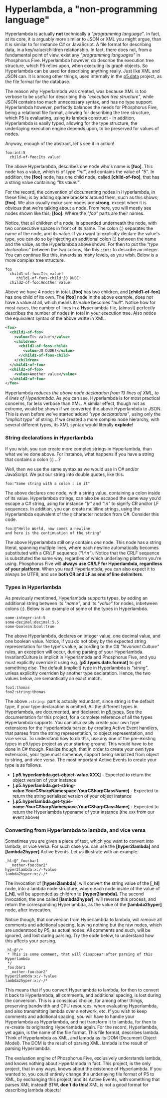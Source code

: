 Hyperlambda, a "non-programming language"
========

Hyperlambda is actually **not** technically a _"programming language"_. In fact, at its core, it is arguably more similar to JSON or XML you might argue,
than it is similar to for instance C# or JavaScript. A file format for describing data, in a key/value/children relationship. In fact, there does not, 
from a fundamental point of view, exist any _"programming languages"_ in Phosphorus Five. Hyperlambda however, do describe the execution tree structure, 
which P5 relies upon, when executing its graph objects. So Hyperlambda can be used for describing anything really. Just like XML and JSON can.
It is among other things, used internally in the [p5.data](/plugins/p5.data/) project, as the file format for the database.

The reason why Hyperlambda was created, was because XML is too verbose to be useful for describing this _"execution tree structure"_,
while JSON contains too much unnecessary syntax, and has no type support. Hyperlambda however, perfectly balances the needs for Phosphorus Five, being a relational
file format, allowing for describing the tree structure, which P5 is evaluating, using its lambda construct - In addition, Hyperlambda
is easily typed, allowing for the type structure, the underlaying execution engine depends upon, to be preserved for values of nodes.

Anyway, enough of the abstract, let's see it in action!

```
foo:int:5
  child-of-foo:Its value!
```

The above Hyperlambda, describes one node who's name is **[foo]**. This node has a value, which is of type _"int"_, and contains the value of _"5"_.
In addition, the **[foo]** node, has one child node, called **[child-of-foo]**, that has a string value containing _"Its value!"_.

For the record, the convention of documenting nodes in Hyperlambda, in these files, is by adding square brackets around them, such as this 
shows; **[foo]**. We also usually make sure nodes are **strong**, except when it is obvious that we're talking about a node. From here, you will
mostly see nodes shown like this; **[foo]**. Where the _"foo"_ parts are their names.

Notice, that all children of a node, is appended underneath the node, with two consecutive spaces in front of its name. The colon (:) separates
the name of the node, and its value. If you want to explicitly declare the value's type, you can do so by injecting an additional colon (:) 
between the name and the value, as the Hyperlambda above shows. For then to put the _"type declaration"_ between the two colons, like this `:int:`
to describe an integer. You can continue like this, inwards as many levels, as you wish. Below is a more complex tree structure.

```
foo
  child1-of-foo:Its value!
     child1-of-foos-child:JO DUDE!
  child2-of-foo:Another value
```

Above we have 4 nodes in total. **[foo]** has two children, and **[child1-of-foo]** has one child of its own. The **[foo]** node in the above example, 
does not have a value at all, which means its value becomes _"null"_. Notice how for most cases, the number of lines in a Hyperlambda file, 
(almost) perfectly describes the number of nodes in total in your execution tree. Also notice the equivalent syntax of the above writte in XML.

```xml
<foo>
  <child1-of-foo>
    <value>Its value!</value>
    <children>
      <child1-of-foos-child>
        <value>JO DUDE!</value>
      </child1-of-foos-child>
    </children>
  </child1-of-foo>
  <child2-of-foo>
    <value>Another value</value>
  </child2-of-foo>
</foo>
```

Hyperlambda _reduces the above node declaration from 13 lines of XML, to 4 lines of Hyperlambda_. As you can see, Hyperlambda is for most 
practical concerns, far less verbose than XML. A similar effect, though not as extreme, would be shown if we converted the above Hyperlambda
to JSON. This is even before we've started added _"type declarations"_, using only the _"implicit type"_ of string. If we created a more
complex node hierarchy, with several different types, its XML syntax would literally **explode**!

### String declarations in Hyperlambda

If you wish, you can create more complex strings in Hyperlambda, than what we've done above. For instance, what happens if you have a string
that contains a colon (:) ...?

Well, then we use the same syntax as we would use in C# and/or JavaScript. We put our string into double quotes, like this.

```
foo:"Some string with a colon : in it"
```

The above declares one node, with a string value, containing a colon inside of its value.
Hyperlambda strings, can also be escaped the same way you'd escape a C# string, using for instance _"\r"_ and _"\n"_ to signify CR and/or LF sequences.
In addition, you can create multiline strings, using the Hyperlambda equivalent of the `@` character notation from C#. Consider this code.

```
foo:@"Hello World, now comes a newline
and here is the continuation of the string"
```

The above Hyperlambda still only contains _one_ node. This node has a string literal, spanning multiple lines, where each newline automatically 
becomes substituted with a CR/LF sequence (_"\r\n"_). Notice that the CRLF sequence is substituted the same way, regardles of which underlaying
platform you're using. Phosphorus Five will **always use CR/LF for Hyperlambda, regardless of your platform**.
When you read Hyperlambda, you can also expect it to always be UTF8, and use **both CR and LF as end of line delimiters**.

### Types in Hyperlambda

As previously mentioned, Hyperlambda supports types, by adding an additional string between its _"name"_, and its _"value"_ for nodes, inbetween colons (:).
Below is an example of some of the types in Hyperlambda.

```
some-integer:int:5
some-decimal:decimal:5.5
some-boolean:bool:true
```

The above Hyperlambda, declares on integer value, one decimal value, and one boolean value. Notice, if you do not obey by the expected string
representation for the type's value, according to the C# _"Invariant Culture"_ rules, an exception will occur, during parsing of your Hyperlambda.
InvariantCulture is implicit in Hyperlambda and Phosphorus Five, and you must explicitly override it using e.g. **[p5.types.date.format]** to get
something else. The default (implicit) type in Hyperlambda is _"string"_, unless explicitly overriden by another type declaration. Hence, the two 
values below, are semantically an exact match.

```
foo1:thomas
foo2:string:thomas
```

The above `:string:` part is actually redundant, since string is the default type, if your type declaration is omitted.
All the different types in Hyperlambda, are documented, and declared, in [p5.types](/plugins/p5.types/). See the documentation for this project, for
a complete reference of all the types Hyperlambda supports. You can also easily create your own type extensions for the Hyperlambda parser, 
by creating Active Event handlers, that parses from the string representation, to object representation, and vice versa. To understand how to do 
this, use any one of the pre-existing types in p5.types project as your starting ground. This would have to be done in C# though.
Realize though, that in order to create your own type extensions, your type must somehow, support being serialized from object to string, 
and vice versa. The most important Active Events to create your type is as follows.

* __[.p5.hyperlambda.get-object-value.XXX]__ - Expected to return the object version of your instance
* __[.p5.hyperlambda.get-string-value.YourCSharpNamespace.YourCSharpClassName]__ - Expected to return the string serialised version of your object instance
* __[.p5.hyperlambda.get-type-name.YourCSharpNamespace.YourCSharpClassName]__ - Expected to return the Hyperlambda typename of your instance (the `XXX` from our event above)

### Converting from Hyperlambda to lambda, and vice versa

Sometimes you are given a piece of text, which you want to convert into lambda, or vice versa. For such case you can use the **[hyper2lambda]**
and **[lambda2hyper]** Active Events. Let us illustrate with an example.

```
_hl:@"_foo:bar1
  _nother-foo:bar2"
hyper2lambda:x:/-?value
lambda2hyper:x:/-/*
```

The invocation of **[hyper2lambda]**, will convert the string value of the **[_hl]** node, into a lambda node structure, where each node inside 
of the value of **[_hl]**, will be appended as children to **[hyper2lambda]**. The second invocation, the one called **[lambda2hyper]**, will reverse 
this process, and return the corresponding Hyperlambda, as the value of the **[lambda2hyper]** node, after invocation.

Notice though, that conversion from Hyperlambda to lambda, will _remove_ all comments and additional spacing, leaving nothing but the raw nodes,
which are understood by P5, as actual nodes. All comments and such, will be ignored, and lost during parsing. Try the code
below, to understand how this affects your parsing.

```
_hl:@"/*
 * This is some comment, that will disappear after parsing of this Hyperlambda
 */
_foo:bar1
  _nother-foo:bar2"
hyper2lambda:x:/-?value
lambda2hyper:x:/-/*
```

This means that if you convert Hyperlambda to lambda, for then to convert it back to Hyperlambda, all comments, and additional spacing, is
lost during the conversion. This is a conscious choice, for among other things, preserving bandwidth and CPU resources, when evaluating Hyperlambda, 
and also transmitting lambda over a network, etc. If you wish to keep comments and additional spacing, you will have to handle your Hyperlambda as 
Hyperlambda, and not transform it to lambda, for then to re-create its originating Hyperlambda again. For the record, Hyperlambda, yet again, is the 
name of the file format. This file format, describes lambda. Think of Hyperlambda as XML, and lambda as its DOM (Document Object Model). The DOM is 
the result of parsing XML. lambda is the result of parsing Hyperlambda.

The evaluation engine of Phosphorus Five, exclusively understands lambda, and knows nothing about Hyperlambda in fact. This project, is the only project,
that in any ways, knows about the existence of Hyperlambda. If you wanted to, you could entirely change the underlaying file format of P5 to XML, by exchanging
this project, and its Active Events, with something that parses XML instead! BTW, **don't do this**! XML is not a good format for describing lambda objects!
